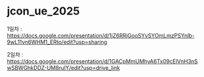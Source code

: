 # jcon_ue_2025


1일차 : https://docs.google.com/presentation/d/1jZ6RRjGooSYvSYOmLmzPSYnlb-9wL11vn6WHM1_ERto/edit?usp=sharing

2일차 : https://docs.google.com/presentation/d/1GACpMmUMhyA6Tx09cElVnH3nSwSBWGhkDDZ-UM8ruIY/edit?usp=drive_link
